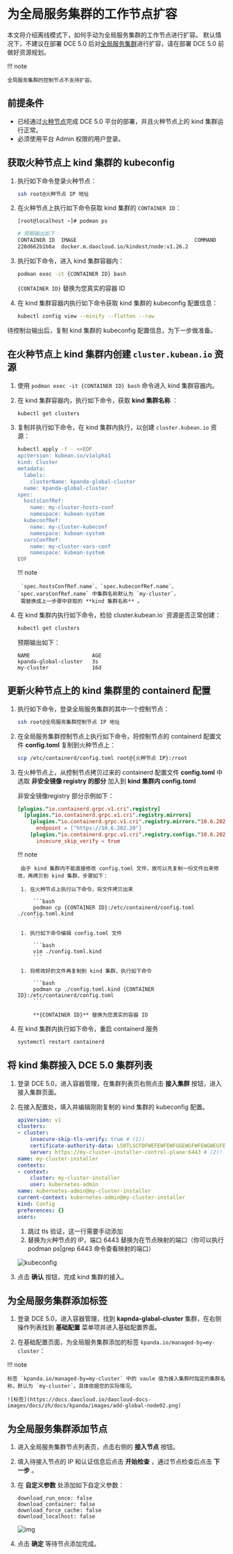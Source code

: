 # 为全局服务集群的工作节点扩容

本文将介绍离线模式下，如何手动为全局服务集群的工作节点进行扩容。
默认情况下，不建议在部署 DCE 5.0 后对[全局服务集群](../user-guide/clusters/cluster-role.md#_2)进行扩容，请在部署 DCE 5.0 前做好资源规划。

!!! note

    全局服务集群的控制节点不支持扩容。

## 前提条件

- 已经通过[火种节点](../../install/commercial/deploy-arch.md)完成 DCE 5.0 平台的部署，并且火种节点上的 kind 集群运行正常。
- 必须使用平台 Admin 权限的用户登录。

## 获取火种节点上 kind 集群的 kubeconfig

1. 执行如下命令登录火种节点：

    ```bash
    ssh root@火种节点 IP 地址
    ```

2. 在火种节点上执行如下命令获取 kind 集群的 `CONTAINER ID`：

    ```bash
    [root@localhost ~]# podman ps

    # 预期输出如下：
    CONTAINER ID  IMAGE                                      COMMAND     CREATED      STATUS      PORTS                                                                                                         NAMES
    220d662b1b6a  docker.m.daocloud.io/kindest/node:v1.26.2              2 weeks ago  Up 2 weeks  0.0.0.0:443->30443/tcp, 0.0.0.0:8081->30081/tcp, 0.0.0.0:9000-9001->32000-32001/tcp, 0.0.0.0:36674->6443/tcp  my-cluster-installer-control-plane
    ```

3. 执行如下命令，进入 kind 集群容器内：

    ```bash
    podman exec -it {CONTAINER ID} bash
    ```

    `{CONTAINER ID}` 替换为您真实的容器 ID

4. 在 kind 集群容器内执行如下命令获取 kind 集群的 kubeconfig 配置信息：

    ```bash
    kubectl config view --minify --flatten --raw
    ```

待控制台输出后，复制 kind 集群的 kubeconfig 配置信息，为下一步做准备。

## 在火种节点上 kind 集群内创建 `cluster.kubean.io` 资源

1. 使用 `podman exec -it {CONTAINER ID} bash` 命令进入 kind 集群容器内。

1. 在 kind 集群容器内，执行如下命令，获取 **kind 集群名称** ：

    ```bash
    kubectl get clusters
    ```

1. 复制并执行如下命令，在 kind 集群内执行，以创建 `cluster.kubean.io` 资源：

    ```bash
    kubectl apply -f - <<EOF
    apiVersion: kubean.io/v1alpha1
    kind: Cluster
    metadata:
      labels:
        clusterName: kpanda-global-cluster
      name: kpanda-global-cluster
    spec:
      hostsConfRef:
        name: my-cluster-hosts-conf
        namespace: kubean-system
      kubeconfRef:
        name: my-cluster-kubeconf
        namespace: kubean-system
      varsConfRef:
        name: my-cluster-vars-conf
        namespace: kubean-system
    EOF
    ```

    !!! note

        `spec.hostsConfRef.name`、`spec.kubeconfRef.name`、`spec.varsConfRef.name` 中集群名称默认为 `my-cluster`，
        需替换成上一步骤中获取的 **kind 集群名称** 。

1. 在 kind 集群内执行如下命令，检验 cluster.kubean.io` 资源是否正常创建：

    ```bash
    kubectl get clusters
    ```

    预期输出如下：

    ```console
    NAME                    AGE
    kpanda-global-cluster   3s
    my-cluster              16d
    ```

## 更新火种节点上的 kind 集群里的 containerd 配置

1. 执行如下命令，登录全局服务集群的其中一个控制节点：

    ```bash
    ssh root@全局服务集群控制节点 IP 地址
    ```

2. 在全局服务集群控制节点上执行如下命令，将控制节点的 containerd 配置文件 __config.toml__ 复制到火种节点上：

    ```bash
    scp /etc/containerd/config.toml root@{火种节点 IP}:/root
    ```

3. 在火种节点上，从控制节点拷贝过来的 containerd 配置文件 __config.toml__ 中选取 **非安全镜像 registry 的部分** 加入到 **kind 集群内 config.toml**

    非安全镜像registry 部分示例如下：

    ```toml
    [plugins."io.containerd.grpc.v1.cri".registry]
      [plugins."io.containerd.grpc.v1.cri".registry.mirrors]
        [plugins."io.containerd.grpc.v1.cri".registry.mirrors."10.6.202.20"]
          endpoint = ["https://10.6.202.20"]
        [plugins."io.containerd.grpc.v1.cri".registry.configs."10.6.202.20".tls]
          insecure_skip_verify = true
    ```

    !!! note

        由于 kind 集群内不能直接修改 config.toml 文件，故可以先复制一份文件出来修改，再拷贝到 kind 集群，步骤如下：

        1. 在火种节点上执行以下命令，将文件拷贝出来

            ```bash
            podman cp {CONTAINER ID}:/etc/containerd/config.toml ./config.toml.kind
            ```

        1. 执行如下命令编辑 config.toml 文件

            ```bash
            vim ./config.toml.kind
            ```

        1. 将修改好的文件再复制到 kind 集群，执行如下命令

            ```bash
            podman cp ./config.toml.kind {CONTAINER ID}:/etc/containerd/config.toml
            ```

            **{CONTAINER ID}** 替换为您真实的容器 ID

    <!-- ![img](../images/) -->

1. 在 kind 集群内执行如下命令，重启 containerd 服务

    ```bash
    systemctl restart containerd
    ```

## 将 kind 集群接入 DCE 5.0 集群列表

1. 登录 DCE 5.0，进入容器管理，在集群列表页右侧点击 __接入集群__ 按钮，进入接入集群页面。

2. 在接入配置处，填入并编辑刚刚复制的 kind 集群的 kubeconfig 配置。

    ```yaml
    apiVersion: v1
    clusters:
    - cluster:
        insecure-skip-tls-verify: true # (1)!
        certificate-authority-data: LS0TLSCFDFWEFEWFEWFGGEWGFWFEWGWEGFEWGEWGSDGFSDSD
        server: https://my-cluster-installer-control-plane:6443 # (2)!
    name: my-cluster-installer
    contexts:
    - context:
        cluster: my-cluster-installer
        user: kubernetes-admin
    name: kubernetes-admin@my-cluster-installer
    current-context: kubernetes-admin@my-cluster-installer
    kind: Config
    preferences: {}
    users:
    ```

    1. 跳过 tls 验证，这一行需要手动添加
    2. 替换为火种节点的 IP，端口 6443 替换为在节点映射的端口（你可以执行 podman ps|grep 6443 命令查看映射的端口）

    ![kubeconfig](https://docs.daocloud.io/daocloud-docs-images/docs/zh/docs/kpanda/images/add-global-node01.png)

3. 点击 __确认__ 按钮，完成 kind 集群的接入。

## 为全局服务集群添加标签

1. 登录 DCE 5.0，进入容器管理，找到 __kapnda-glabal-cluster__ 集群，在右侧操作列表找到 __基础配置__ 菜单项并进入基础配置界面。

2. 在基础配置页面，为全局服务集群添加的标签 `kpanda.io/managed-by=my-cluster`：

!!! note

    标签 `kpanda.io/managed-by=my-cluster` 中的 vaule 值为接入集群时指定的集群名称，默认为 `my-cluster`，具体依据您的实际情况。

    ![标签](https://docs.daocloud.io/daocloud-docs-images/docs/zh/docs/kpanda/images/add-global-node02.png)

## 为全局服务集群添加节点

1. 进入全局服务集群节点列表页，点击右侧的 __接入节点__ 按钮。

2. 填入待接入节点的 IP 和认证信息后点击 __开始检查__ ，通过节点检查后点击 __下一步__ 。

3. 在 __自定义参数__ 处添加如下自定义参数：

    ```console
    download_run_once: false
    download_container: false
    download_force_cache: false
    download_localhost: false
    ```

    ![img](https://docs.daocloud.io/daocloud-docs-images/docs/zh/docs/kpanda/images/add-global-node03.png)

4. 点击 __确定__ 等待节点添加完成。
